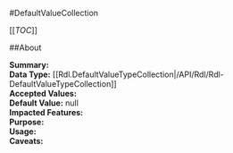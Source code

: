 #DefaultValueCollection

[[_TOC_]]

##About

**Summary:**   
**Data Type:** [[Rdl.DefaultValueTypeCollection|/API/Rdl/Rdl-DefaultValueTypeCollection]]  
**Accepted Values:**   
**Default Value:** null  
**Impacted Features:**   
**Purpose:**   
**Usage:**   
**Caveats:**   

